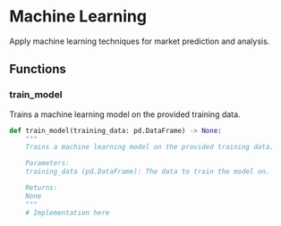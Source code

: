 # Machine Learning

Apply machine learning techniques for market prediction and analysis.

## Functions

### train_model
Trains a machine learning model on the provided training data.

```python
def train_model(training_data: pd.DataFrame) -> None:
    """
    Trains a machine learning model on the provided training data.

    Parameters:
    training_data (pd.DataFrame): The data to train the model on.

    Returns:
    None
    """
    # Implementation here
